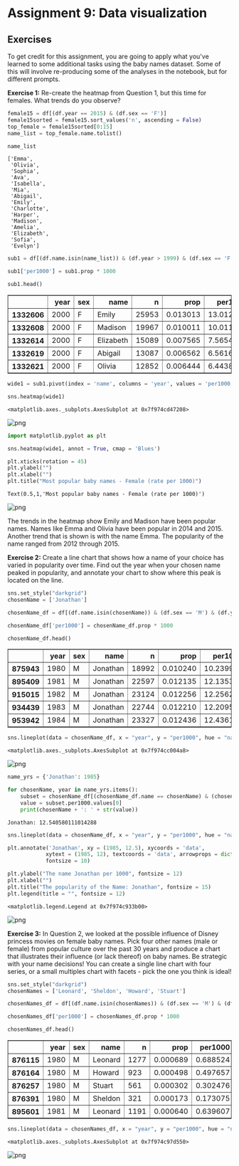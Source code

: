 # Assignment 9: Data visualization

## Exercises

To get credit for this assignment, you are going to apply what you've learned to some additional tasks using the baby names dataset.  Some of this will involve re-producing some of the analyses in the notebook, but for different prompts.  

__Exercise 1:__ Re-create the heatmap from Question 1, but this time for females.  What trends do you observe?  


```python
female15 = df[(df.year == 2015) & (df.sex == 'F')]
female15sorted = female15.sort_values('n', ascending = False)
top_female = female15sorted[0:15]
name_list = top_female.name.tolist()

name_list
```




    ['Emma',
     'Olivia',
     'Sophia',
     'Ava',
     'Isabella',
     'Mia',
     'Abigail',
     'Emily',
     'Charlotte',
     'Harper',
     'Madison',
     'Amelia',
     'Elizabeth',
     'Sofia',
     'Evelyn']




```python
sub1 = df[(df.name.isin(name_list)) & (df.year > 1999) & (df.sex == 'F')]

sub1['per1000'] = sub1.prop * 1000

sub1.head()
```




<div>
<style scoped>
    .dataframe tbody tr th:only-of-type {
        vertical-align: middle;
    }

    .dataframe tbody tr th {
        vertical-align: top;
    }

    .dataframe thead th {
        text-align: right;
    }
</style>
<table border="1" class="dataframe">
  <thead>
    <tr style="text-align: right;">
      <th></th>
      <th>year</th>
      <th>sex</th>
      <th>name</th>
      <th>n</th>
      <th>prop</th>
      <th>per1000</th>
    </tr>
  </thead>
  <tbody>
    <tr>
      <th>1332606</th>
      <td>2000</td>
      <td>F</td>
      <td>Emily</td>
      <td>25953</td>
      <td>0.013013</td>
      <td>13.012538</td>
    </tr>
    <tr>
      <th>1332608</th>
      <td>2000</td>
      <td>F</td>
      <td>Madison</td>
      <td>19967</td>
      <td>0.010011</td>
      <td>10.011226</td>
    </tr>
    <tr>
      <th>1332614</th>
      <td>2000</td>
      <td>F</td>
      <td>Elizabeth</td>
      <td>15089</td>
      <td>0.007565</td>
      <td>7.565453</td>
    </tr>
    <tr>
      <th>1332619</th>
      <td>2000</td>
      <td>F</td>
      <td>Abigail</td>
      <td>13087</td>
      <td>0.006562</td>
      <td>6.561673</td>
    </tr>
    <tr>
      <th>1332621</th>
      <td>2000</td>
      <td>F</td>
      <td>Olivia</td>
      <td>12852</td>
      <td>0.006444</td>
      <td>6.443846</td>
    </tr>
  </tbody>
</table>
</div>




```python
wide1 = sub1.pivot(index = 'name', columns = 'year', values = 'per1000')

sns.heatmap(wide1)
```




    <matplotlib.axes._subplots.AxesSubplot at 0x7f974cd47208>






![png](data-visualization_files/data-visualization_30_1.png)




```python
import matplotlib.pyplot as plt

sns.heatmap(wide1, annot = True, cmap = 'Blues')

plt.xticks(rotation = 45)
plt.ylabel("")
plt.xlabel("")
plt.title("Most popular baby names - Female (rate per 1000)")
```




    Text(0.5,1,'Most popular baby names - Female (rate per 1000)')






![png](data-visualization_files/data-visualization_31_1.png)



The trends in the heatmap show Emily and Madison have been popular names. Names like Emma and Olivia have been popular in 2014 and 2015. Another trend that is shown is with the name Emma. The popularity of the name ranged from 2012 through 2015. 

__Exercise 2:__ Create a line chart that shows how a name of your choice has varied in popularity over time.  Find out the year when your chosen name peaked in popularity, and annotate your chart to show where this peak is located on the line.  


```python
sns.set_style("darkgrid")
chosenName = ['Jonathan']

chosenName_df = df[(df.name.isin(chosenName)) & (df.sex == 'M') & (df.year > 1979)]

chosenName_df['per1000'] = chosenName_df.prop * 1000

chosenName_df.head()
```




<div>
<style scoped>
    .dataframe tbody tr th:only-of-type {
        vertical-align: middle;
    }

    .dataframe tbody tr th {
        vertical-align: top;
    }

    .dataframe thead th {
        text-align: right;
    }
</style>
<table border="1" class="dataframe">
  <thead>
    <tr style="text-align: right;">
      <th></th>
      <th>year</th>
      <th>sex</th>
      <th>name</th>
      <th>n</th>
      <th>prop</th>
      <th>per1000</th>
    </tr>
  </thead>
  <tbody>
    <tr>
      <th>875943</th>
      <td>1980</td>
      <td>M</td>
      <td>Jonathan</td>
      <td>18992</td>
      <td>0.010240</td>
      <td>10.239975</td>
    </tr>
    <tr>
      <th>895409</th>
      <td>1981</td>
      <td>M</td>
      <td>Jonathan</td>
      <td>22597</td>
      <td>0.012135</td>
      <td>12.135354</td>
    </tr>
    <tr>
      <th>915015</th>
      <td>1982</td>
      <td>M</td>
      <td>Jonathan</td>
      <td>23124</td>
      <td>0.012256</td>
      <td>12.256295</td>
    </tr>
    <tr>
      <th>934439</th>
      <td>1983</td>
      <td>M</td>
      <td>Jonathan</td>
      <td>22744</td>
      <td>0.012210</td>
      <td>12.209505</td>
    </tr>
    <tr>
      <th>953942</th>
      <td>1984</td>
      <td>M</td>
      <td>Jonathan</td>
      <td>23327</td>
      <td>0.012436</td>
      <td>12.436185</td>
    </tr>
  </tbody>
</table>
</div>




```python
sns.lineplot(data = chosenName_df, x = "year", y = "per1000", hue = "name")
```




    <matplotlib.axes._subplots.AxesSubplot at 0x7f974cc004a8>






![png](data-visualization_files/data-visualization_35_1.png)




```python
name_yrs = {'Jonathan': 1985}

for chosenName, year in name_yrs.items():
    subset = chosenName_df[(chosenName_df.name == chosenName) & (chosenName_df.year == year)]
    value = subset.per1000.values[0]
    print(chosenName + ': ' + str(value))
```

    Jonathan: 12.540580111014288



```python
sns.lineplot(data = chosenName_df, x = "year", y = "per1000", hue = "name")

plt.annotate('Jonathan', xy = (1985, 12.5), xycoords = 'data', 
            xytext = (1985, 12), textcoords = 'data', arrowprops = dict(arrowstyle = 'simple'),
            fontsize = 10)

plt.ylabel("The name Jonathan per 1000", fontsize = 12)
plt.xlabel("")
plt.title("The popularity of the Name: Jonathan", fontsize = 15)
plt.legend(title = "", fontsize = 12)
```




    <matplotlib.legend.Legend at 0x7f974c933b00>






![png](data-visualization_files/data-visualization_37_1.png)



__Exercise 3:__ In Question 2, we looked at the possible influence of Disney princess movies on female baby names.  Pick four other names (male or female) from popular culture over the past 30 years and produce a chart that illustrates their influence (or lack thereof) on baby names.  Be strategic with your name decisions!  You can create a single line chart with four series, or a small multiples chart with facets - pick the one you think is ideal!


```python
sns.set_style("darkgrid")
chosenNames = ['Leonard', 'Sheldon', 'Howard', 'Stuart']

chosenNames_df = df[(df.name.isin(chosenNames)) & (df.sex == 'M') & (df.year > 1979)]

chosenNames_df['per1000'] = chosenNames_df.prop * 1000

chosenNames_df.head()
```




<div>
<style scoped>
    .dataframe tbody tr th:only-of-type {
        vertical-align: middle;
    }

    .dataframe tbody tr th {
        vertical-align: top;
    }

    .dataframe thead th {
        text-align: right;
    }
</style>
<table border="1" class="dataframe">
  <thead>
    <tr style="text-align: right;">
      <th></th>
      <th>year</th>
      <th>sex</th>
      <th>name</th>
      <th>n</th>
      <th>prop</th>
      <th>per1000</th>
    </tr>
  </thead>
  <tbody>
    <tr>
      <th>876115</th>
      <td>1980</td>
      <td>M</td>
      <td>Leonard</td>
      <td>1277</td>
      <td>0.000689</td>
      <td>0.688524</td>
    </tr>
    <tr>
      <th>876164</th>
      <td>1980</td>
      <td>M</td>
      <td>Howard</td>
      <td>923</td>
      <td>0.000498</td>
      <td>0.497657</td>
    </tr>
    <tr>
      <th>876257</th>
      <td>1980</td>
      <td>M</td>
      <td>Stuart</td>
      <td>561</td>
      <td>0.000302</td>
      <td>0.302476</td>
    </tr>
    <tr>
      <th>876391</th>
      <td>1980</td>
      <td>M</td>
      <td>Sheldon</td>
      <td>321</td>
      <td>0.000173</td>
      <td>0.173075</td>
    </tr>
    <tr>
      <th>895601</th>
      <td>1981</td>
      <td>M</td>
      <td>Leonard</td>
      <td>1191</td>
      <td>0.000640</td>
      <td>0.639607</td>
    </tr>
  </tbody>
</table>
</div>




```python
sns.lineplot(data = chosenNames_df, x = "year", y = "per1000", hue = "name")
```




    <matplotlib.axes._subplots.AxesSubplot at 0x7f974c97d550>






![png](data-visualization_files/data-visualization_40_1.png)


